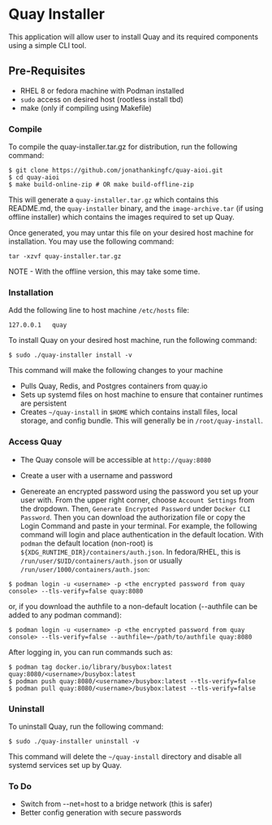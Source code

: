 # Quay Installer

This application will allow user to install Quay and its required components using a simple CLI tool.

## Pre-Requisites

- RHEL 8 or fedora machine with Podman installed
- `sudo` access on desired host (rootless install tbd)
- make (only if compiling using Makefile)

### Compile

To compile the quay-installer.tar.gz for distribution, run the following command:

```console
$ git clone https://github.com/jonathankingfc/quay-aioi.git
$ cd quay-aioi
$ make build-online-zip # OR make build-offline-zip
```

This will generate a `quay-installer.tar.gz` which contains this README.md, the `quay-installer` binary, and the `image-archive.tar` (if using offline installer) which contains the images required to set up Quay.

Once generated, you may untar this file on your desired host machine for installation. You may use the following command:

```console
tar -xzvf quay-installer.tar.gz
```

NOTE - With the offline version, this may take some time.

### Installation

Add the following line to host machine `/etc/hosts` file:
```
127.0.0.1   quay
```

To install Quay on your desired host machine, run the following command:

```console
$ sudo ./quay-installer install -v
```

This command will make the following changes to your machine

- Pulls Quay, Redis, and Postgres containers from quay.io
- Sets up systemd files on host machine to ensure that container runtimes are persistent
- Creates `~/quay-install` in `$HOME` which contains install files, local storage, and config bundle. This will generally be in `/root/quay-install`.

### Access Quay

*  The Quay console will be accessible at `http://quay:8080`

*  Create a user with a username and password

*  Genereate an encrypted password using the password you set up your user with. From the upper right corner, choose `Account Settings` from the dropdown. Then, `Generate Encrypted Password` under `Docker CLI Password`. Then you can download the authorization file or copy the Login Command and paste in your terminal.  For example, the following command will login and place authentication in the default location. With `podman` the default location (non-root) is `${XDG_RUNTIME_DIR}/containers/auth.json`. In fedora/RHEL, this is `/run/user/$UID/containers/auth.json` or usually `/run/user/1000/containers/auth.json`:
```console
$ podman login -u <username> -p <the encrypted password from quay console> --tls-verify=false quay:8080
```
or, if you download the authfile to a non-default location (--authfile can be added to any podman command):
```console
$ podman login -u <username> -p <the encrypted password from quay console> --tls-verify=false --authfile=~/path/to/authfile quay:8080
```

After logging in, you can run commands such as:
```console
$ podman tag docker.io/library/busybox:latest quay:8080/<username>/busybox:latest
$ podman push quay:8080/<username>/busybox:latest --tls-verify=false
$ podman pull quay:8080/<username>/busybox:latest --tls-verify=false
```

### Uninstall

To uninstall Quay, run the following command:

```console
$ sudo ./quay-installer uninstall -v
```

This command will delete the `~/quay-install` directory and disable all systemd services set up by Quay.

### To Do

- Switch from --net=host to a bridge network (this is safer)
- Better config generation with secure passwords
